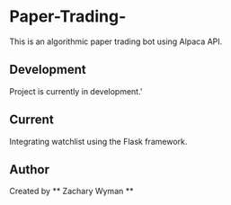 # Paper-Trading-
This is an algorithmic paper trading bot using Alpaca API.

## Development
Project is currently in development.'

## Current
Integrating watchlist using the Flask framework.

## Author
Created by ** Zachary Wyman **
